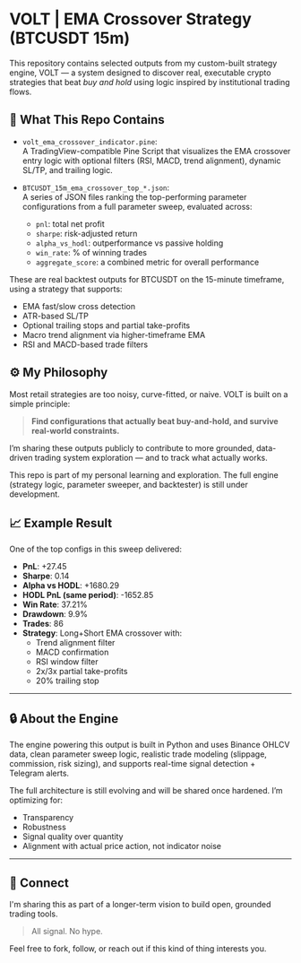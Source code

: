 # VOLT | EMA Crossover Strategy (BTCUSDT 15m)

This repository contains selected outputs from my custom-built strategy engine, VOLT — a system designed to discover real, executable crypto strategies that beat *buy and hold* using logic inspired by institutional trading flows.

## 📌 What This Repo Contains

- `volt_ema_crossover_indicator.pine`:  
  A TradingView-compatible Pine Script that visualizes the EMA crossover entry logic with optional filters (RSI, MACD, trend alignment), dynamic SL/TP, and trailing logic.

- `BTCUSDT_15m_ema_crossover_top_*.json`:  
  A series of JSON files ranking the top-performing parameter configurations from a full parameter sweep, evaluated across:
  - `pnl`: total net profit
  - `sharpe`: risk-adjusted return
  - `alpha_vs_hodl`: outperformance vs passive holding
  - `win_rate`: % of winning trades
  - `aggregate_score`: a combined metric for overall performance

These are real backtest outputs for BTCUSDT on the 15-minute timeframe, using a strategy that supports:
- EMA fast/slow cross detection
- ATR-based SL/TP
- Optional trailing stops and partial take-profits
- Macro trend alignment via higher-timeframe EMA
- RSI and MACD-based trade filters

## ⚙️ My Philosophy

Most retail strategies are too noisy, curve-fitted, or naive. VOLT is built on a simple principle:

> **Find configurations that actually beat buy-and-hold, and survive real-world constraints.**

I’m sharing these outputs publicly to contribute to more grounded, data-driven trading system exploration — and to track what actually works.

This repo is part of my personal learning and exploration. The full engine (strategy logic, parameter sweeper, and backtester) is still under development.

## 📈 Example Result

One of the top configs in this sweep delivered:

- **PnL**: +27.45  
- **Sharpe**: 0.14  
- **Alpha vs HODL**: +1680.29  
- **HODL PnL (same period)**: -1652.85  
- **Win Rate**: 37.21%  
- **Drawdown**: 9.9%  
- **Trades**: 86  
- **Strategy**: Long+Short EMA crossover with:
  - Trend alignment filter
  - MACD confirmation
  - RSI window filter
  - 2x/3x partial take-profits
  - 20% trailing stop

---

## 🔒 About the Engine

The engine powering this output is built in Python and uses Binance OHLCV data, clean parameter sweep logic, realistic trade modeling (slippage, commission, risk sizing), and supports real-time signal detection + Telegram alerts.

The full architecture is still evolving and will be shared once hardened. I’m optimizing for:

- Transparency
- Robustness
- Signal quality over quantity
- Alignment with actual price action, not indicator noise

---

## 🧠 Connect

I'm sharing this as part of a longer-term vision to build open, grounded trading tools.

> All signal. No hype.

Feel free to fork, follow, or reach out if this kind of thing interests you.
